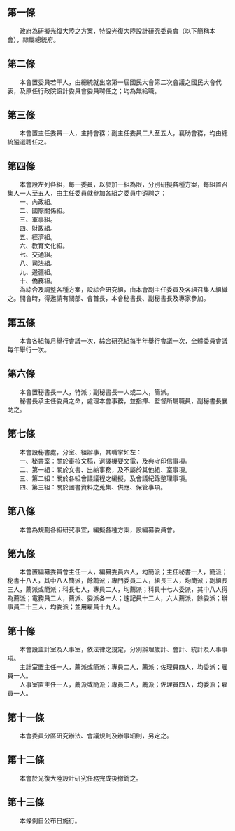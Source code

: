 第一條 
-------
　　政府為研擬光復大陸之方案，特設光復大陸設計研究委員會（以下簡稱本會），隸屬總統府。  


第二條 
-------
　　本會置委員若干人，由總統就出席第一屆國民大會第二次會議之國民大會代表，及原任行政院設計委員會委員聘任之；均為無給職。  


第三條 
-------
　　本會置主任委員一人，主持會務；副主任委員二人至五人，襄助會務，均由總統遴選聘任之。  


第四條 
-------
　　本會設左列各組，每一委員，以參加一組為限，分別研擬各種方案，每組置召集人一人至五人，由主任委員就參加各組之委員中遴聘之：  
　　一、內政組。  
　　二、國際關係組。  
　　三、軍事組。  
　　四、財政組。  
　　五、經濟組。  
　　六、教育文化組。  
　　七、交通組。  
　　八、司法組。  
　　九、邊疆組。  
　　十、僑務組。  
　　為綜合及調整各種方案，設綜合研究組，由本會副主任委員及各組召集人組織之。開會時，得邀請有關部、會首長，本會秘書長、副秘書長及專家參加。  


第五條 
-------
　　本會各組每月舉行會議一次，綜合研究組每半年舉行會議一次，全體委員會議每年舉行一次。  


第六條 
-------
　　本會置秘書長一人，特派；副秘書長一人或二人，簡派。  
　　秘書長承主任委員之命，處理本會事務，並指揮、監督所屬職員，副秘書長襄助之。  


第七條 
-------
　　本會設秘書處，分室、組辦事，其職掌如左：  
　　一、秘書室：關於審核文稿，選譯機要文電，及典守印信事項。  
　　二、第一組：關於文書、出納事務，及不屬於其他組、室事項。  
　　三、第二組：關於各組會議議程之編擬，及會議紀錄整理事項。  
　　四、第三組：關於圖書資料之蒐集、供應、保管事項。  


第八條 
-------
　　本會為規劃各組研究事宜，編擬各種方案，設編纂委員會。  


第九條 
-------
　　本會置編纂委員會主任一人，編纂委員六人，均簡派；主任秘書一人，簡派；秘書十八人，其中八人簡派，餘薦派；專門委員二人，組長三人，均簡派；副組長三人，薦派或簡派；科長七人，專員二人，均薦派；科員十七人委派，其中八人得為薦派；電務員二人，薦派、委派各一人；速記員十二人，六人薦派，餘委派；辦事員二十三人，均委派；並用雇員十九人。  


第十條 
-------
　　本會設主計室及人事室，依法律之規定，分別辦理歲計、會計、統計及人事事項。  
　　主計室置主任一人，薦派或簡派；專員二人，薦派；佐理員四人，均委派；雇員一人。  
　　人事室置主任一人，薦派或簡派；專員二人，薦派；佐理員四人，均委派；雇員一人。  


第十一條 
---------
　　本會委員分區研究辦法、會議規則及辦事細則，另定之。  


第十二條 
---------
　　本會於光復大陸設計研究任務完成後撤銷之。  


第十三條 
---------
　　本條例自公布日施行。